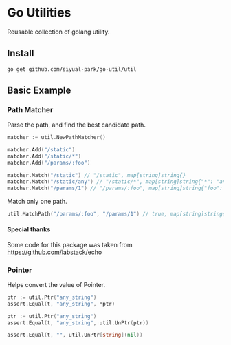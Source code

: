 # Go Utilities
Reusable collection of golang utility.

## Install
```shell
go get github.com/siyual-park/go-util/util
```


## Basic Example
### Path Matcher
Parse the path, and find the best candidate path.
```go
matcher := util.NewPathMatcher()

matcher.Add("/static")
matcher.Add("/static/*")
matcher.Add("/params/:foo")

matcher.Match("/static") // "/static", map[string]string{}
matcher.Match("/static/any") // "/static/*", map[string]string{"*": "any"}
matcher.Match("/params/1") // "/params/:foo", map[string]string{"foo": "1"}
``` 

Match only one path.
```go
util.MatchPath("/params/:foo", "/params/1") // true, map[string]string{"foo": "1"}
``` 

#### Special thanks
Some code for this package was taken from https://github.com/labstack/echo

### Pointer
Helps convert the value of Pointer.

```go
ptr := util.Ptr("any_string")
assert.Equal(t, "any_string", *ptr)
``` 

```go
ptr := util.Ptr("any_string")
assert.Equal(t, "any_string", util.UnPtr(ptr))

assert.Equal(t, "", util.UnPtr[string](nil))
```
